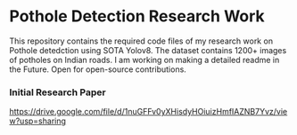 # Pothole Detection Research Work 
This repository contains the required code files of my research work on Pothole detedction using SOTA Yolov8.
The dataset contains 1200+ images of potholes on Indian roads.
I am working on making a detailed readme in the Future.
Open for open-source contributions.
### Initial Research Paper
https://drive.google.com/file/d/1nuGFFv0yXHisdyHOiuizHmfIAZNB7Yvz/view?usp=sharing
